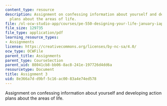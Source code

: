 ```yaml
---
content_type: resource
description: Assignment on confessing information about yourself and developing action
  plans about the areas of life.
file: /ol-ocw-studio-app/courses/pe-550-designing-your-life-january-iap-2007/8e366a7dd9bf5c16ac0083a4e74ed578_assign03.pdf
file_size: 129735
file_type: application/pdf
learning_resource_types:
- Assignments
license: https://creativecommons.org/licenses/by-nc-sa/4.0/
ocw_type: OCWFile
parent_title: Assignments
parent_type: CourseSection
parent_uid: 88041cb8-bb06-8ac8-241e-197726d4dd6a
resourcetype: Document
title: Assignment 3
uid: 8e366a7d-d9bf-5c16-ac00-83a4e74ed578
---
```

Assignment on confessing information about yourself and developing action plans about the areas of life.